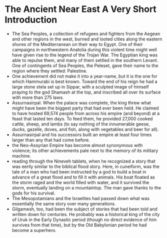 # The Ancient Near East A Very Short Introduction
- The Sea Peoples, a collection of refugees and fighters from the Aegean and other regions in the west, burned and looted cities along the eastern shores of the Mediterranean on their way to Egypt. One of their campaigns in northwestern Anatolia during this violent time might well have given rise to the legend of the Trojan War. The Egyptian king was able to repulse them, and many of them settled in the southern Levant. One of contingents of Sea Peoples, the Peleset, gave their name to the region where they settled: Palestine.
- One achievement did not make it into a year-name, but it is the one for which Hammurabi is best known. Toward the end of his reign he had a large stone stela set up in Sippar, with a sculpted image of himself praying to the god Shamash at the top, and inscribed all over its surface with more than 275 laws.
- Assurnasirpal. When the palace was complete, the king threw what might have been the biggest party that had ever been held. He claimed to have hosted 69,574 people from across his empire (and beyond) at a feast that lasted ten days. To feed them, he provided 27,000 cooked cattle, sheep, and lambs (to say nothing of the innumerable geese, ducks, gazelle, doves, and fish, along with vegetables and beer for all).
- Assurnasirpal and his successors built an empire at least four times larger than any that had come before.
- the Neo-Assyrian Empire has become almost synonymous with violence; its other achievements pale next to the memory of its military machine.
- reading through the Nineveh tablets, when he recognized a story that was eerily similar to the biblical flood story. Here, in cuneiform, was the tale of a man who had been instructed by a god to build a boat in advance of a great flood and to fill it with animals. His boat floated as the storm raged and the world filled with water, and it survived the storm, eventually landing on a mountaintop. The man gave thanks to the gods for his survival.
- The Mesopotamians and the Israelites had passed down what was essentially the same story over many generations.
- Gilgamesh, too, had been the subject of stories that had been told and written down for centuries. He probably was a historical king of the city of Uruk in the Early Dynastic period (though no direct evidence of him survives from that time), but by the Old Babylonian period he had become a superhero.

